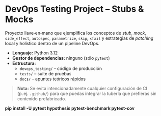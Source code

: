 
# DevOps Testing Project – Stubs & Mocks

Proyecto llave‑en‑mano que ejemplifica los conceptos de *stub*, *mock*, `side_effect`,
`autospec`, `parametrize`, `skip`, `xfail` y estrategias de *patching* local
y holístico dentro de un pipeline DevOps.

* **Lenguaje:** Python 3.12  
* **Gestor de dependencias:** ninguno (sólo `pytest`)  
* **Estructura:**  
  * `devops_testing/` – código de producción  
  * `tests/` – suite de pruebas  
  * `docs/` – apuntes teóricos rápidos  

> **Nota:** Se evita intencionadamente cualquier configuración de CI (p. ej. `.github/`)
para que puedas integrar la tubería que prefieras sin contenido prefabricado.

**pip install -U pytest hypothesis pytest-benchmark pytest-cov**